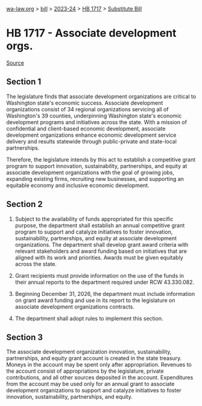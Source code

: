 [wa-law.org](/) > [bill](/bill/) > [2023-24](/bill/2023-24/) > [HB 1717](/bill/2023-24/hb/1717/) > [Substitute Bill](/bill/2023-24/hb/1717/S/)

# HB 1717 - Associate development orgs.

[Source](http://lawfilesext.leg.wa.gov/biennium/2023-24/Pdf/Bills/House%20Bills/1717-S.pdf)

## Section 1
The legislature finds that associate development organizations are critical to Washington state's economic success. Associate development organizations consist of 34 regional organizations servicing all of Washington's 39 counties, underpinning Washington state's economic development programs and initiatives across the state. With a mission of confidential and client-based economic development, associate development organizations enhance economic development service delivery and results statewide through public-private and state-local partnerships.

Therefore, the legislature intends by this act to establish a competitive grant program to support innovation, sustainability, partnerships, and equity at associate development organizations with the goal of growing jobs, expanding existing firms, recruiting new businesses, and supporting an equitable economy and inclusive economic development.

## Section 2
1. Subject to the availability of funds appropriated for this specific purpose, the department shall establish an annual competitive grant program to support and catalyze initiatives to foster innovation, sustainability, partnerships, and equity at associate development organizations. The department shall develop grant award criteria with relevant stakeholders and award funding based on initiatives that are aligned with its work and priorities. Awards must be given equitably across the state.

2. Grant recipients must provide information on the use of the funds in their annual reports to the department required under RCW 43.330.082.

3. Beginning December 31, 2026, the department must include information on grant award funding and use in its report to the legislature on associate development organizations contracts.

4. The department shall adopt rules to implement this section.

## Section 3
The associate development organization innovation, sustainability, partnerships, and equity grant account is created in the state treasury. Moneys in the account may be spent only after appropriation. Revenues to the account consist of appropriations by the legislature, private contributions, and all other sources deposited in the account. Expenditures from the account may be used only for an annual grant to associate development organizations to support and catalyze initiatives to foster innovation, sustainability, partnerships, and equity.
